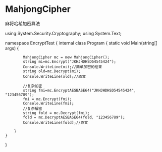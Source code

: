 # MahjongCipher
麻将哈希加密算法


using System.Security.Cryptography;
using System.Text;

namespace EncryptTest
{
    internal class Program
    {
        static void Main(string[] args)
        {

            MahjongCipher mc = new MahjongCipher();
            string mi=mc.Encrypt("JKHJHDHSD54545424");
            Console.WriteLine(mi);//简单加密的结果
            string old=mc.Decrypt(mi);
            Console.WriteLine(old);//原文

            //复杂加密
            string fmi=mc.EncryptAESBASE64("JKHJHDHSD54545424", "123456789");
            fmi = mc.Encrypt(fmi);
            Console.WriteLine(fmi);
            //复杂解密
            string fold = mc.Decrypt(fmi);
            fold = mc.DecryptAESBASE64(fold, "123456789");
            Console.WriteLine(fold);//原文

        }
    }
}
